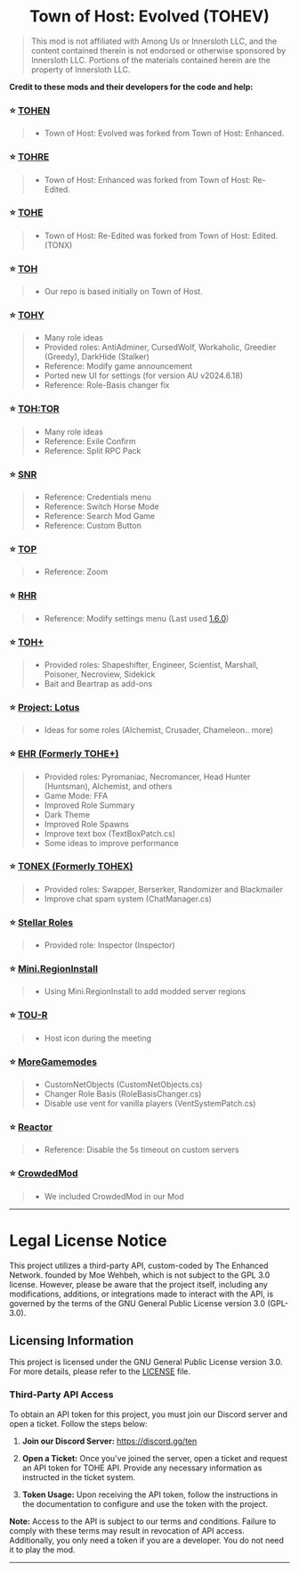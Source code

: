 
<h1 align="center">Town of Host: Evolved (TOHEV)</h1>

> This mod is not affiliated with Among Us or Innersloth LLC, and the content contained therein is not endorsed or otherwise sponsored by Innersloth LLC. Portions of the materials contained herein are the property of Innersloth LLC.

**Credit to these mods and their developers for the code and help:**
### :star: [TOHEN](https://github.com/KARPED1EM/TownOfHostEdited)
> 
> - Town of Host: Evolved was forked from Town of Host: Enhanced.
> 
### :star: [TOHRE](https://github.com/Loonie-Toons/) 
> 
> - Town of Host: Enhanced was forked from Town of Host: Re-Edited.
>
### :star: [TOHE](https://github.com/KARPED1EM/TownOfHostEdited)
> 
> - Town of Host: Re-Edited was forked from Town of Host: Edited. (TONX)
> 
### :star: [TOH](https://github.com/tukasa0001/TownOfHost)
> 
> - Our repo is based initially on Town of Host.
> 
### :star: [TOHY](https://github.com/Yumenopai/TownOfHost_Y)
> 
> - Many role ideas
> - Provided roles: AntiAdminer, CursedWolf, Workaholic, Greedier (Greedy), DarkHide (Stalker)
> - Reference: Modify game announcement
> - Ported new UI for settings (for version AU v2024.6.18)
> - Reference: Role-Basis changer fix
> 
### :star: [TOH:TOR](https://github.com/discus-sions/TownOfHost-TheOtherRoles)
> 
> - Many role ideas
> - Reference: Exile Confirm
> - Reference: Split RPC Pack
> 
### :star: [SNR](https://github.com/ykundesu/SuperNewRoles)
> 
> - Reference: Credentials menu
> - Reference: Switch Horse Mode
> - Reference: Search Mod Game
> - Reference: Custom Button
>
### :star: [TOP](https://github.com/tugaru1975/TownOfPlus)
> 
> - Reference: Zoom
> 
### :star: [RHR](https://github.com/sansaaaaai/Revolutionary-host-roles)
> 
> - Reference: Modify settings menu (Last used [1.6.0](https://github.com/0xDrMoe/TownofHost-Enhanced/releases/tag/v1.6.0))
> 
### :star: [TOH+](https://github.com/ItzLoonie/TownOfHostPlus)
>
> - Provided roles: Shapeshifter, Engineer, Scientist, Marshall, Poisoner, Necroview, Sidekick
> - Bait and Beartrap as add-ons
>
### :star: [Project: Lotus](https://github.com/Lotus-AU/LotusContinued)
>
> - Ideas for some roles (Alchemist, Crusader, Chameleon.. more)
> 
### :star: [EHR (Formerly TOHE+)](https://github.com/Gurge44/EndlessHostRoles)
>
> - Provided roles: Pyromaniac, Necromancer, Head Hunter (Huntsman), Alchemist, and others
> - Game Mode: FFA
> - Improved Role Summary
> - Dark Theme
> - Improved Role Spawns
> - Improve text box (TextBoxPatch.cs)
> - Some ideas to improve performance
### :star: [TONEX (Formerly TOHEX)](https://github.com/XtremeWave/TownOfNewEpic_Xtreme)
>
> - Provided roles: Swapper, Berserker, Randomizer and Blackmailer
> - Improve chat spam system (ChatManager.cs)
### :star: [Stellar Roles](https://github.com/Mr-Fluuff/StellarRolesAU)
>
> - Provided role: Inspector (Inspector)
### :star: [Mini.RegionInstall](https://github.com/miniduikboot/Mini.RegionInstall)
>
> - Using Mini.RegionInstall to add modded server regions
### :star: [TOU-R](https://github.com/eDonnes124/Town-Of-Us-R)
>
> - Host icon during the meeting
### :star: [MoreGamemodes](https://github.com/Rabek009/MoreGamemodes)
>
> - CustomNetObjects (CustomNetObjects.cs)
> - Changer Role Basis (RoleBasisChanger.cs)
> - Disable use vent for vanilla players (VentSystemPatch.cs)
### :star: [Reactor](https://github.com/NuclearPowered/Reactor)
>
> - Reference: Disable the 5s timeout on custom servers
### :star: [CrowdedMod](https://github.com/CrowdedMods/CrowdedMod)
>
> - We included CrowdedMod in our Mod
---

# Legal License Notice

This project utilizes a third-party API, custom-coded by The Enhanced Network. founded by Moe Wehbeh, which is not subject to the GPL 3.0 license. However, please be aware that the project itself, including any modifications, additions, or integrations made to interact with the API, is governed by the terms of the GNU General Public License version 3.0 (GPL-3.0).

## Licensing Information

This project is licensed under the GNU General Public License version 3.0. For more details, please refer to the [LICENSE](https://github.com/0xDrMoe/TownofHost-Enhanced/blob/main/LICENSE) file.

### Third-Party API Access

To obtain an API token for this project, you must join our Discord server and open a ticket. Follow the steps below:

1. **Join our Discord Server:**
   https://discord.gg/ten

2. **Open a Ticket:**
   Once you've joined the server, open a ticket and request an API token for TOHE API. Provide any necessary information as instructed in the ticket system.

3. **Token Usage:**
   Upon receiving the API token, follow the instructions in the documentation to configure and use the token with the project.

**Note:** Access to the API is subject to our terms and conditions. Failure to comply with these terms may result in revocation of API access. Additionally, you only need a token if you are a developer. You do not need it to play the mod.

---
